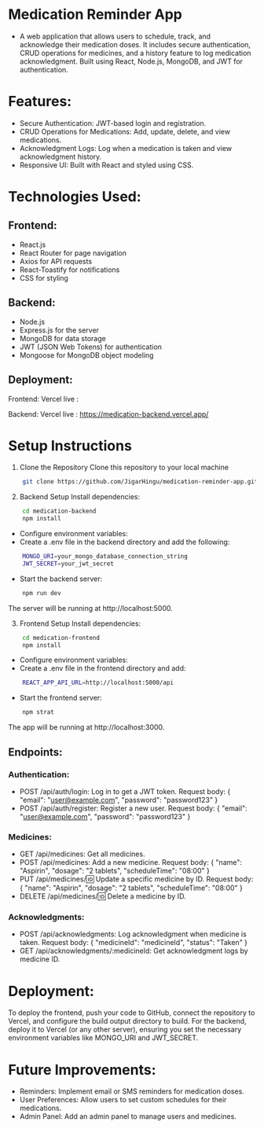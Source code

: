 # Medication Reminder App
- A web application that allows users to schedule, track, and acknowledge their medication doses. It includes secure authentication, CRUD operations for medicines, and a history feature to log medication acknowledgment. Built using React, Node.js, MongoDB, and JWT for authentication.

# Features:

- Secure Authentication: JWT-based login and registration.
- CRUD Operations for Medications: Add, update, delete, and view medications.
- Acknowledgment Logs: Log when a medication is taken and view acknowledgment history.
- Responsive UI: Built with React and styled using CSS.

# Technologies Used:

## Frontend:

- React.js
- React Router for page navigation
- Axios for API requests
- React-Toastify for notifications
- CSS for styling

## Backend:

- Node.js
- Express.js for the server
- MongoDB for data storage
- JWT (JSON Web Tokens) for authentication
- Mongoose for MongoDB object modeling

## Deployment:

Frontend: Vercel
live : 

Backend: Vercel
live : https://medication-backend.vercel.app/

# Setup Instructions

1. Clone the Repository
Clone this repository to your local machine
```bash
    git clone https://github.com/JigarHingu/medication-reminder-app.git
```

2. Backend Setup
Install dependencies:
```bash
    cd medication-backend
    npm install
```    

- Configure environment variables:
- Create a .env file in the backend directory and add the following:

```bash
    MONGO_URI=your_mongo_database_connection_string
    JWT_SECRET=your_jwt_secret
```

- Start the backend server:

```bash
    npm run dev
```
The server will be running at http://localhost:5000.

3. Frontend Setup
Install dependencies:

```bash
    cd medication-frontend
    npm install
```

- Configure environment variables:
- Create a .env file in the frontend directory and add:

```bash
    REACT_APP_API_URL=http://localhost:5000/api
```

- Start the frontend server:

```bash
    npm strat
```
The app will be running at http://localhost:3000.


## Endpoints:

### Authentication:

- POST /api/auth/login: Log in to get a JWT token.
Request body: { "email": "user@example.com", "password": "password123" }
- POST /api/auth/register: Register a new user.
Request body: { "email": "user@example.com", "password": "password123" }

### Medicines:

- GET /api/medicines: Get all medicines.
- POST /api/medicines: Add a new medicine.
Request body: { "name": "Aspirin", "dosage": "2 tablets", "scheduleTime": "08:00" }
- PUT /api/medicines/:id: Update a specific medicine by ID.
Request body: { "name": "Aspirin", "dosage": "2 tablets", "scheduleTime": "08:00" }
- DELETE /api/medicines/:id: Delete a medicine by ID.

### Acknowledgments:

- POST /api/acknowledgments: Log acknowledgment when medicine is taken.
Request body: { "medicineId": "medicineId", "status": "Taken" }
- GET /api/acknowledgments/:medicineId: Get acknowledgment logs by medicine ID.

# Deployment:

To deploy the frontend, push your code to GitHub, connect the repository to Vercel, and configure the build output directory to build. For the backend, deploy it to Vercel (or any other server), ensuring you set the necessary environment variables like MONGO_URI and JWT_SECRET.

# Future Improvements:

- Reminders: Implement email or SMS reminders for medication doses.
- User Preferences: Allow users to set custom schedules for their medications.
- Admin Panel: Add an admin panel to manage users and medicines.